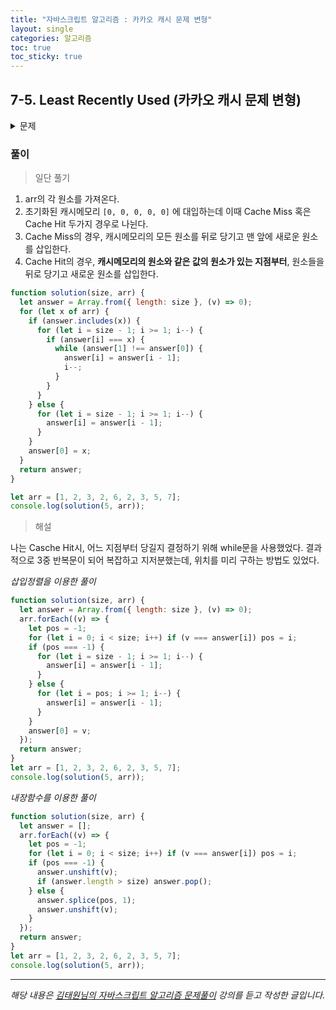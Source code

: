 ```yaml
---
title: "자바스크립트 알고리즘 : 카카오 캐시 문제 변형"
layout: single
categories: 알고리즘
toc: true
toc_sticky: true
---
```


## 7-5. Least Recently Used (카카오 캐시 문제 변형)

<details>
<summary>문제</summary>
<div markdown="1">

<br>

_설명_

캐시메모리는 CPU와 주기억장치(DRAM) 사이의 고속의 임시 메모리로서 CPU가 처리할 작업
을 저장해 놓았다가 필요할 바로 사용해서 처리속도를 높이는 장치이다.
워낙 비싸고 용량이작아 효율적으로 사용해야 한다. 철수의 컴퓨터는 캐시메모리 사용 규칙이 LRU 알고리즘을 따른다.
LRU 알고리즘은 Least Recently Used 의 약자로 직역하자면 가장 최근에 사용되지 않은 것 정도의 의미를 가지고 있습니다.
캐시에서 작업을 제거할 때 가장 오랫동안 사용하지 않은 것을 제거하겠다는 알고리즘입니다.

만약 캐시의사이즈가5이고작업이 2 3 1 6 7 순으로저장되어있다면,
(맨 앞이 가장 최근에 쓰인 작업이고, 맨 뒤는 가장 오랫동안 쓰이지 않은 작업이다.)

1. Cache Miss : 해야할 작업이 캐시에 없는 상태로 위 상태에서 만약 새로운 작업인 5번 작
   업을 CPU가 사용한다면 Cache miss가 되고 모든 작업이 뒤로 밀리고 5번작업은 캐시의 맨앞에위치한다. 5 2 3 1 6 (7번작업은캐시에서삭제된다.)
2. Cache Hit : 해야할 작업이 캐시에 있는 상태로 위 상태에서 만약 3번 작업을 CPU가 사용한다면 Cache Hit가 되고, 63번 앞에 있는 5, 2번 작업은 한 칸 뒤로 밀리고, 3번이 맨 앞으로 위치하게 된다. 5 2 3 1 6 ---> 3 5 2 1 6

캐시의 크기가 주어지고, 캐시가 비어있는 상태에서 N개의 작업을 CPU가 차례로 처리한다면 N개의 작업을 처리한 후 캐시메모리의 상태를 가장 최근 사용된 작업부터 차례대로 출력하는 프로그램을 작성하세요.

_입력예제_

- 5, 9
- 123262357

_출력예제_

- 75326

_캐시 메모리 상태 변화_

- 10000
- 21000
- 32100
- 23100
- 62310
- 26310
- 32610
- 53261
- 75326

</div>
</details>

### 풀이

> 일단 풀기

1. arr의 각 원소를 가져온다.
2. 초기화된 캐시메모리 `[0, 0, 0, 0, 0]` 에 대입하는데 이때 Cache Miss 혹은 Cache Hit 두가지 경우로 나뉜다.
3. Cache Miss의 경우, 캐시메모리의 모든 원소를 뒤로 당기고 맨 앞에 새로운 원소를 삽입한다.
4. Cache Hit의 경우, **캐시메모리의 원소와 같은 값의 원소가 있는 지점부터**, 원소들을 뒤로 당기고 새로운 원소를 삽입한다.

```jsx
function solution(size, arr) {
  let answer = Array.from({ length: size }, (v) => 0);
  for (let x of arr) {
    if (answer.includes(x)) {
      for (let i = size - 1; i >= 1; i--) {
        if (answer[i] === x) {
          while (answer[1] !== answer[0]) {
            answer[i] = answer[i - 1];
            i--;
          }
        }
      }
    } else {
      for (let i = size - 1; i >= 1; i--) {
        answer[i] = answer[i - 1];
      }
    }
    answer[0] = x;
  }
  return answer;
}

let arr = [1, 2, 3, 2, 6, 2, 3, 5, 7];
console.log(solution(5, arr));
```

> 해설

나는 Casche Hit시, 어느 지점부터 당길지 결정하기 위해 while문을 사용했었다.
결과적으로 3중 반복문이 되어 복잡하고 지저분했는데, 위치를 미리 구하는 방법도 있었다.

_삽입정렬을 이용한 풀이_

```jsx
function solution(size, arr) {
  let answer = Array.from({ length: size }, (v) => 0);
  arr.forEach((v) => {
    let pos = -1;
    for (let i = 0; i < size; i++) if (v === answer[i]) pos = i;
    if (pos === -1) {
      for (let i = size - 1; i >= 1; i--) {
        answer[i] = answer[i - 1];
      }
    } else {
      for (let i = pos; i >= 1; i--) {
        answer[i] = answer[i - 1];
      }
    }
    answer[0] = v;
  });
  return answer;
}
let arr = [1, 2, 3, 2, 6, 2, 3, 5, 7];
console.log(solution(5, arr));
```

_내장함수를 이용한 풀이_

```jsx
function solution(size, arr) {
  let answer = [];
  arr.forEach((v) => {
    let pos = -1;
    for (let i = 0; i < size; i++) if (v === answer[i]) pos = i;
    if (pos === -1) {
      answer.unshift(v);
      if (answer.length > size) answer.pop();
    } else {
      answer.splice(pos, 1);
      answer.unshift(v);
    }
  });
  return answer;
}
let arr = [1, 2, 3, 2, 6, 2, 3, 5, 7];
console.log(solution(5, arr));
```

---

_해당 내용은 [김태원님의 자바스크립트 알고리즘 문제풀이](https://www.inflearn.com/course/%EC%9E%90%EB%B0%94%EC%8A%A4%ED%81%AC%EB%A6%BD%ED%8A%B8-%EC%95%8C%EA%B3%A0%EB%A6%AC%EC%A6%98-%EB%AC%B8%EC%A0%9C%ED%92%80%EC%9D%B4/dashboard) 강의를 듣고 작성한 글입니다._
